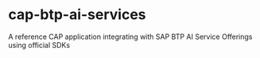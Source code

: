 # cap-btp-ai-services
A reference CAP application integrating with SAP BTP AI Service Offerings using official SDKs

